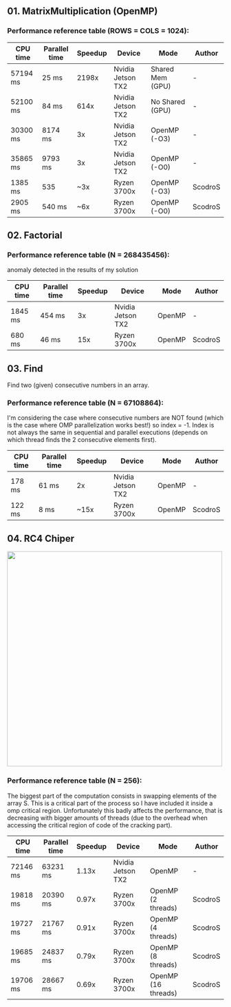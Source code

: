 ## 01. MatrixMultiplication (OpenMP)

### Performance reference table (ROWS = COLS = 1024):

CPU time   | Parallel time | Speedup  | Device             | Mode             |Author
-----------| ------------- | -------- | ------------------ | ---------------- |------
57194 ms   | 25 ms         | 2198x    | Nvidia Jetson TX2  | Shared Mem (GPU) | -
52100 ms   | 84 ms         | 614x     | Nvidia Jetson TX2  | No Shared (GPU)  | -
30300 ms   | 8174 ms       | 3x       | Nvidia Jetson TX2  | OpenMP (-O3)     | -
35865 ms   | 9793 ms       | 3x       | Nvidia Jetson TX2  | OpenMP (-O0)     | -
1385 ms    | 535           | ~3x      | Ryzen 3700x        | OpenMP (-O3)     | ScodroS
2905 ms    | 540 ms        | ~6x      | Ryzen 3700x        | OpenMP (-O0)     | ScodroS

## 02. Factorial

### Performance reference table (N = 268435456):
 anomaly detected in the results of my solution

CPU time   | Parallel time | Speedup  | Device             | Mode  | Author
-----------| ------------- | -------- | ------------------ | ----- | ------
1845 ms    | 454 ms        | 3x       | Nvidia Jetson TX2  | OpenMP| -
680 ms     | 46 ms         | 15x      | Ryzen 3700x        | OpenMP| ScodroS

## 03. Find

Find two (given) consecutive numbers in an array.

### Performance reference table (N = 67108864):
 I'm considering the case where consecutive numbers are NOT found (which is the case where OMP parallelization works best!) so index = -1.
 Index is not always the same in sequential and parallel executions (depends on which thread finds the 2 consecutive elements first).

CPU time   | Parallel time | Speedup  | Device             | Mode  | Author
-----------| ------------- | -------- | ------------------ | ----  | ------
178 ms     | 61 ms         | 2x       | Nvidia Jetson TX2  | OpenMP| -
122 ms     | 8 ms          | ~15x     | Ryzen 3700x        | OpenMP| ScodroS

## 04. RC4 Chiper

<img src="https://github.com/PARCO-LAB/Advanced-Computer-Architectures/blob/main/figures/l5_04.jpg" width="500" height=auto> 

### Performance reference table (N = 256):
 The biggest part of the computation consists in swapping elements of the array S. This is a critical part of the process
 so I have included it inside a omp critical region. Unfortunately this badly affects the performance, that is decreasing
 with bigger amounts of threads (due to the overhead when accessing the critical region of code of the cracking part).

CPU time   | Parallel time | Speedup  | Device             | Mode               |Author
-----------| ------------- | -------- | ------------------ | ------------------ |------
72146 ms   | 63231 ms      | 1.13x    | Nvidia Jetson TX2  | OpenMP             | -
19818 ms   | 20390 ms      | 0.97x    | Ryzen 3700x        | OpenMP (2 threads) | ScodroS
19727 ms   | 21767 ms      | 0.91x    | Ryzen 3700x        | OpenMP (4 threads) | ScodroS
19685 ms   | 24837 ms      | 0.79x    | Ryzen 3700x        | OpenMP (8 threads) | ScodroS
19706 ms   | 28667 ms      | 0.69x    | Ryzen 3700x        | OpenMP (16 threads)| ScodroS
